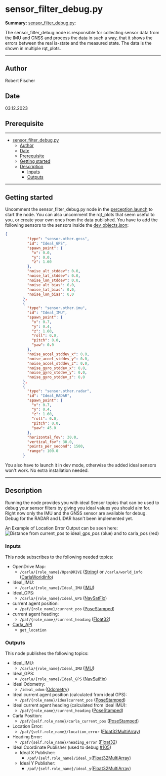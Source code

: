 # sensor_filter_debug.py

**Summary:** [sensor_filter_debug.py](.../code/perception/src/sensor_filter_debug.py):

The sensor_filter_debug node is responsible for collecting sensor data from the IMU and GNSS and process the data in such a way, that it shows the errors between the real is-state and the measured state.
The data is the shown in multiple rqt_plots.

---

## Author

Robert Fischer

## Date

03.12.2023

## Prerequisite

---
<!-- TOC -->
- [sensor\_filter\_debug.py](#sensor_filter_debugpy)
  - [Author](#author)
  - [Date](#date)
  - [Prerequisite](#prerequisite)
  - [Getting started](#getting-started)
  - [Description](#description)
    - [Inputs](#inputs)
    - [Outputs](#outputs)
<!-- TOC -->

---

## Getting started

Uncomment the sensor_filter_debug.py node in the [perception.launch](.../code/perception/launch/perception.launch) to start the node.
You can also uncomment the rqt_plots that seem useful to you, or create your own ones from the data published.
You have to add the following sensors to the sensors inside the [dev_objects.json](.../code/agent/config/dev_objects.json):

```json
{
          "type": "sensor.other.gnss",
          "id": "Ideal_GPS",
          "spawn_point": {
            "x": 0.0,
            "y": 0.0,
            "z": 1.60
          },
          "noise_alt_stddev": 0.0,
          "noise_lat_stddev": 0.0,
          "noise_lon_stddev": 0.0,
          "noise_alt_bias": 0.0,
          "noise_lat_bias": 0.0,
          "noise_lon_bias": 0.0
        },
        {
          "type": "sensor.other.imu",
          "id": "Ideal_IMU",
          "spawn_point": {
            "x": 0.7,
            "y": 0.4,
            "z": 1.60,
            "roll": 0.0,
            "pitch": 0.0,
            "yaw": 0.0
          },
          "noise_accel_stddev_x": 0.0,
          "noise_accel_stddev_y": 0.0,
          "noise_accel_stddev_z": 0.0,
          "noise_gyro_stddev_x": 0.0,
          "noise_gyro_stddev_y": 0.0,
          "noise_gyro_stddev_z": 0.0
        },
        {
          "type": "sensor.other.radar",
          "id": "Ideal_RADAR",
          "spawn_point": {
            "x": 0.7,
            "y": 0.4,
            "z": 1.60,
            "roll": 0.0,
            "pitch": 0.0,
            "yaw": 45.0
          },
          "horizontal_fov": 30.0,
          "vertical_fov": 30.0,
          "points_per_second": 1500,
          "range": 100.0
        }
```

You also have to launch it in dev mode, otherwise the added ideal sensors won't work.
No extra installation needed.

---

## Description

Running the node provides you with ideal Sensor topics that can be used to debug your sensor filters by giving you ideal values you should aim for.
Right now only the IMU and the GNSS sensor are available for debug.
Debug for the RADAR and LIDAR hasn't been implemented yet.

An Example of Location Error Output can be seen here:
![Distance from current_pos to ideal_gps_pos (blue) and to carla_pos (red)](.../doc/00_assets/gnss_ohne_rolling_average.png)

### Inputs

This node subscribes to the following needed topics:

- OpenDrive Map:
  - `/carla/{role_name}/OpenDRIVE` ([String](http://docs.ros.org/en/melodic/api/std_msgs/html/msg/String.html)) or `/carla/world_info` ([CarlaWorldInfo](https://carla.readthedocs.io/projects/ros-bridge/en/latest/ros_msgs/#carlaworldinfomsg))
- Ideal_IMU:
  - `/carla/{role_name}/Ideal_IMU` ([IMU](https://docs.ros.org/en/api/sensor_msgs/html/msg/Imu.html))
- Ideal_GPS:
  - `/carla/{role_name}/Ideal_GPS` ([NavSatFix](http://docs.ros.org/en/melodic/api/std_msgs/html/msg/String.html))
- current agent position:
  - `/paf/{role_name}/current_pos` ([PoseStamped](http://docs.ros.org/en/noetic/api/geometry_msgs/html/msg/PoseStamped.html))
- current agent heading:
  - `/paf/{role_name}/current_heading` ([Float32](https://docs.ros.org/en/api/std_msgs/html/msg/Float32.html))
- [Carla_API](https://carla.readthedocs.io/en/latest/python_api/)
  - `get_location`

### Outputs

This node publishes the following topics:

- Ideal_IMU:
  - `/carla/{role_name}/Ideal_IMU` ([IMU](https://docs.ros.org/en/api/sensor_msgs/html/msg/Imu.html))
- Ideal_GPS:
  - `/carla/{role_name}/Ideal_GPS` ([NavSatFix](http://docs.ros.org/en/melodic/api/std_msgs/html/msg/String.html))
- Ideal Odometry:
  - `/ideal_odom` ([Odometry](https://docs.ros.org/en/api/nav_msgs/html/msg/Odometry.html))
- Ideal current agent position (calculated from ideal GPS):
  - `/paf/{role_name}/idealcurrent_pos` ([PoseStamped](http://docs.ros.org/en/noetic/api/geometry_msgs/html/msg/PoseStamped.html))
- Ideal current agent heading (calculated from ideal IMU):
  - `/paf/{role_name}/current_heading` ([PoseStamped](http://docs.ros.org/en/noetic/api/geometry_msgs/html/msg/PoseStamped.html))
- Carla Position:
  - `/paf/{self.role_name}/carla_current_pos` ([PoseStamped](http://docs.ros.org/en/noetic/api/geometry_msgs/html/msg/PoseStamped.html))
- Location Error:
  - `/paf/{self.role_name}/location_error` ([Float32MultiArray](http://docs.ros.org/en/melodic/api/std_msgs/html/msg/Float32MultiArray.html))
- Heading Error:
  - `/paf/{self.role_name}/heading_error` ([Float32](http://docs.ros.org/en/noetic/api/geometry_msgs/html/msg/PoseStamped.html))
- Ideal Coordinate Publisher (used to debug [#105](https://github.com/una-auxme/paf23/issues/105))
  - Ideal X Publisher:
    - `/paf/{self.role_name}/ideal_x`([Float32MultiArray](http://docs.ros.org/en/melodic/api/std_msgs/html/msg/Float32MultiArray.html))
  - Ideal Y Publisher:
    - `/paf/{self.role_name}/ideal_y`([Float32MultiArray](http://docs.ros.org/en/melodic/api/std_msgs/html/msg/Float32MultiArray.html))
